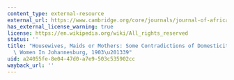 ```yaml
---
content_type: external-resource
external_url: https://www.cambridge.org/core/journals/journal-of-african-history/article/abs/housewives-maids-or-mothers-some-contradictions-of-domesticity-for-christian-women-in-johannesburg-190339/DC3A3D6B50B994D5BCEE5EECA7499FC8
has_external_license_warning: true
license: https://en.wikipedia.org/wiki/All_rights_reserved
status: ''
title: "Housewives, Maids or Mothers: Some Contradictions of Domesticity for Christian\
  \ Women In Johannesburg, 1903\u201339"
uid: a24055fe-8e04-47d0-a7e9-503c535902cc
wayback_url: ''
---
```

